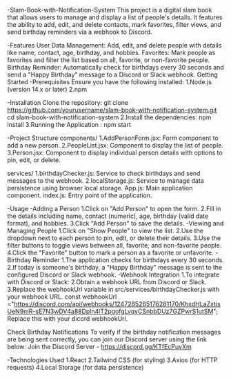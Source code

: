 -Slam-Book-with-Notification-System
This project is a digital slam book that allows users to manage and display a list of people's details. It features the ability to add, edit, and delete contacts, mark favorites, filter views, and send birthday reminders via a webhook to Discord.

-Features
User Data Management: Add, edit, and delete people with details like name, contact, age, birthday, and hobbies.
Favorites: Mark people as favorites and filter the list based on all, favorite, or non-favorite people.
Birthday Reminder: Automatically check for birthdays every 30 seconds and send a "Happy Birthday" message to a Discord or Slack webhook.
Getting Started -Prerequisites Ensure you have the following installed: 1.Node.js (version 14.x or later) 2.npm

-Installation
Clone the repository: git clone https://github.com/yourusername/slam-book-with-notification-system.git cd slam-book-with-notification-system 
2.Install the dependencies: npm install 
3.Running the Application : npm start


-Project Structure 
components/
1.AddPersonForm.jsx: Form component to add a new person.
2.PeopleList.jsx: Component to display the list of people.
3.Person.jsx: Component to display individual person details with options to pin, edit, or delete.

services/
1.birthdayChecker.js: Service to check birthdays and send messages to the webhook.
2.localStorage.js: Service to manage data persistence using browser local storage. App.js: Main application component. index.js: Entry point of the application.


-Usage 
-Adding a Person 1.Click on "Add Person" to open the form.
2.Fill in the details including name, contact (numeric), age, birthday (valid date format), and hobbies. 
3.Click "Add Person" to save the details.
-Viewing and Managing People 
1.Click on "Show People" to view the list.
2.Use the dropdown next to each person to pin, edit, or delete their details. 3.Use the filter buttons to toggle views between all, favorite, and non-favorite people. 4.Click the "Favorite" button to mark a person as a favorite or unfavorite. -Birthday Reminder 1.The application checks for birthdays every 30 seconds. 2.If today is someone's birthday, a "Happy Birthday" message is sent to the configured Discord or Slack webhook. -Webhook Integration 1.To integrate with Discord or Slack: 2.Obtain a webhook URL from Discord or Slack. 3.Replace the webhookUrl variable in src/services/birthdayChecker.js with your webhook URL. const webhookUrl ="https://discord.com/api/webhooks/1247265265176281170/KhxdHLaZxtisUeN9mR-sE7N3wDV4a88Dpln4lT2pqofgLvqyCSnbbDUz7GZPwrS1utSM"; Replace this with your dicord webhookUrl.

Check Birthday Notifications
To verify if the birthday notification messages are being sent correctly, you can join our Discord server using the link below:
Join the Discord Server -   https://discord.gg/KTfEcPuyXm

-Technologies Used 1.React 2.Tailwind CSS (for styling) 3.Axios (for HTTP requests) 4.Local Storage (for data persistence)

